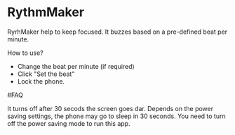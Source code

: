 # RythmMaker

RyrhMaker help to keep focused. It buzzes based on a pre-defined beat per minute.

How to use?
- Change the beat per minute (if required)
- Click "Set the beat"
- Lock the phone.

#FAQ

It turns off after 30 secods the screen goes dar.
Depends on the power saving settings, the phone may go to sleep in 30 seconds. 
You need to turn off the power saving mode to run this app.
